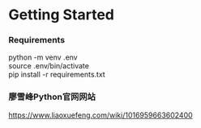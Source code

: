 # Getting Started

### Requirements
python -m venv .env   
source .env/bin/activate  
pip install -r requirements.txt  

### 廖雪峰Python官网网站
https://www.liaoxuefeng.com/wiki/1016959663602400